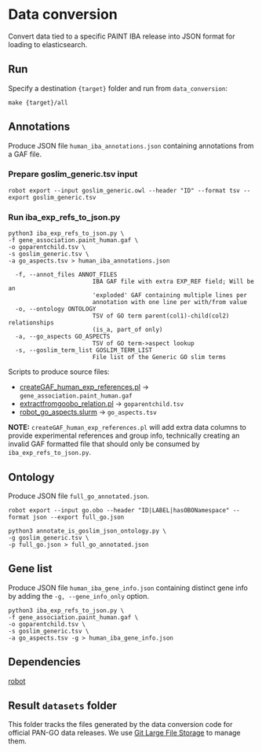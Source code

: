 # Data conversion
Convert data tied to a specific PAINT IBA release into JSON format for loading to elasticsearch.
## Run
Specify a destination `{target}` folder and run from `data_conversion`:
```
make {target}/all
```
## Annotations
Produce JSON file `human_iba_annotations.json` containing annotations from a GAF file.
### Prepare goslim_generic.tsv input
```
robot export --input goslim_generic.owl --header "ID" --format tsv --export goslim_generic.tsv
```
### Run iba_exp_refs_to_json.py
```
python3 iba_exp_refs_to_json.py \
-f gene_association.paint_human.gaf \
-o goparentchild.tsv \
-s goslim_generic.tsv \
-a go_aspects.tsv > human_iba_annotations.json
```
```
  -f, --annot_files ANNOT_FILES
                        IBA GAF file with extra EXP_REF field; Will be an
                        'exploded' GAF containing multiple lines per
                        annotation with one line per with/from value
  -o, --ontology ONTOLOGY
                        TSV of GO term parent(col1)-child(col2) relationships
                        (is_a, part_of only)
  -a, --go_aspects GO_ASPECTS
                        TSV of GO term->aspect lookup
  -s, --goslim_term_list GOSLIM_TERM_LIST
                        File list of the Generic GO slim terms
```
Scripts to produce source files:
* [createGAF_human_exp_references.pl](https://github.com/pantherdb/fullgo_paint_update/blob/master/scripts/createGAF_human_exp_references.pl) -> `gene_association.paint_human.gaf`
* [extractfromgoobo_relation.pl](https://github.com/pantherdb/fullgo_paint_update/blob/master/scripts/extractfromgoobo_relation.pl) -> `goparentchild.tsv`
* [robot_go_aspects.slurm](https://github.com/pantherdb/fullgo_paint_update/blob/master/scripts/robot_go_aspects.slurm) -> `go_aspects.tsv`

**NOTE:** `createGAF_human_exp_references.pl` will add extra data columns to provide experimental references and group info, technically creating an invalid GAF formatted file that should only be consumed by `iba_exp_refs_to_json.py`.
## Ontology
Produce JSON file `full_go_annotated.json`.
```
robot export --input go.obo --header "ID|LABEL|hasOBONamespace" --format json --export full_go.json

python3 annotate_is_goslim_json_ontology.py \
-g goslim_generic.tsv \
-p full_go.json > full_go_annotated.json
```
## Gene list
Produce JSON file `human_iba_gene_info.json` containing distinct gene info by adding the `-g, --gene_info_only` option.
```
python3 iba_exp_refs_to_json.py \
-f gene_association.paint_human.gaf \
-o goparentchild.tsv \
-s goslim_generic.tsv \
-a go_aspects.tsv -g > human_iba_gene_info.json
```
## Dependencies
[robot](http://robot.obolibrary.org/)

## Result `datasets` folder
This folder tracks the files generated by the data conversion code for official PAN-GO data releases. We use [Git Large File Storage](https://docs.github.com/en/repositories/working-with-files/managing-large-files/about-git-large-file-storage) to manage them.
